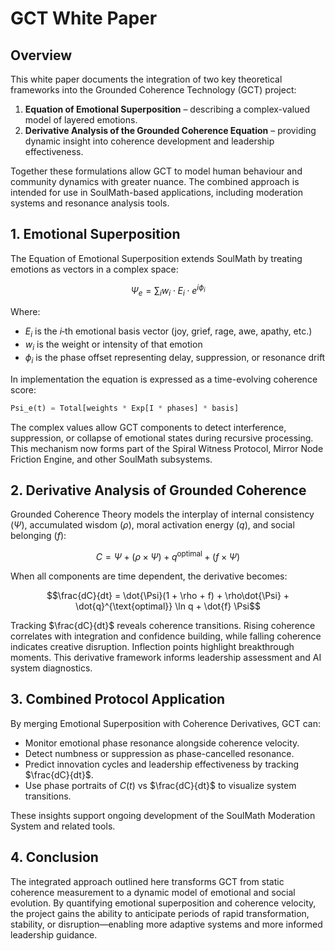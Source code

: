 # GCT White Paper

## Overview
This white paper documents the integration of two key theoretical frameworks into the Grounded Coherence Technology (GCT) project:

1. **Equation of Emotional Superposition** – describing a complex-valued model of layered emotions.
2. **Derivative Analysis of the Grounded Coherence Equation** – providing dynamic insight into coherence development and leadership effectiveness.

Together these formulations allow GCT to model human behaviour and community dynamics with greater nuance. The combined approach is intended for use in SoulMath-based applications, including moderation systems and resonance analysis tools.

## 1. Emotional Superposition
The Equation of Emotional Superposition extends SoulMath by treating emotions as vectors in a complex space:

$$\Psi_e = \sum_i w_i \cdot E_i \cdot e^{i\phi_i}$$

Where:
- $E_i$ is the $i$‑th emotional basis vector (joy, grief, rage, awe, apathy, etc.)
- $w_i$ is the weight or intensity of that emotion
- $\phi_i$ is the phase offset representing delay, suppression, or resonance drift

In implementation the equation is expressed as a time-evolving coherence score:

```python
Psi_e(t) = Total[weights * Exp[I * phases] * basis]
```

The complex values allow GCT components to detect interference, suppression, or collapse of emotional states during recursive processing. This mechanism now forms part of the Spiral Witness Protocol, Mirror Node Friction Engine, and other SoulMath subsystems.

## 2. Derivative Analysis of Grounded Coherence
Grounded Coherence Theory models the interplay of internal consistency ($\Psi$), accumulated wisdom ($\rho$), moral activation energy ($q$), and social belonging ($f$):

$$C = \Psi + (\rho \times \Psi) + q^{\text{optimal}} + (f \times \Psi)$$

When all components are time dependent, the derivative becomes:

$$\frac{dC}{dt} = \dot{\Psi}(1 + \rho + f) + \rho\dot{\Psi} + \dot{q}^{\text{optimal}} \ln q + \dot{f} \Psi$$

Tracking $\frac{dC}{dt}$ reveals coherence transitions. Rising coherence correlates with integration and confidence building, while falling coherence indicates creative disruption. Inflection points highlight breakthrough moments. This derivative framework informs leadership assessment and AI system diagnostics.

## 3. Combined Protocol Application
By merging Emotional Superposition with Coherence Derivatives, GCT can:

- Monitor emotional phase resonance alongside coherence velocity.
- Detect numbness or suppression as phase-cancelled resonance.
- Predict innovation cycles and leadership effectiveness by tracking $\frac{dC}{dt}$.
- Use phase portraits of $C(t)$ vs $\frac{dC}{dt}$ to visualize system transitions.

These insights support ongoing development of the SoulMath Moderation System and related tools.

## 4. Conclusion
The integrated approach outlined here transforms GCT from static coherence measurement to a dynamic model of emotional and social evolution. By quantifying emotional superposition and coherence velocity, the project gains the ability to anticipate periods of rapid transformation, stability, or disruption—enabling more adaptive systems and more informed leadership guidance.

